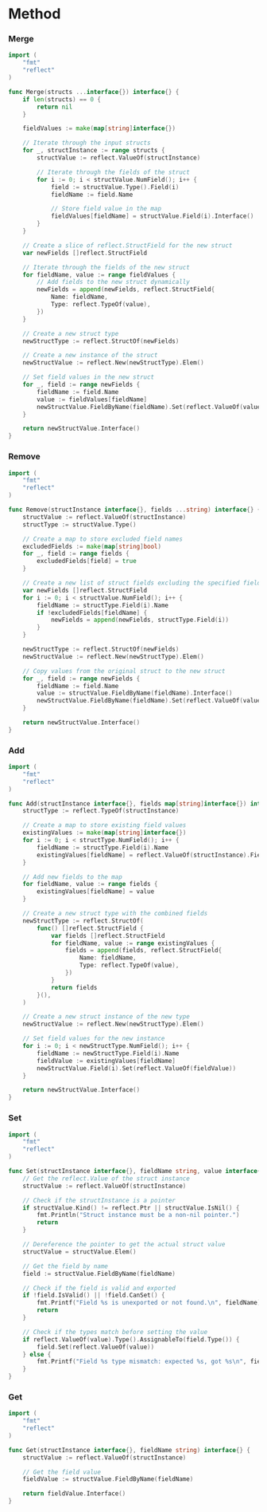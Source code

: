 # Method


### Merge
```go
import (
	"fmt"
	"reflect")
```

```go
func Merge(structs ...interface{}) interface{} {
	if len(structs) == 0 {
		return nil
	}

	fieldValues := make(map[string]interface{})

	// Iterate through the input structs
	for _, structInstance := range structs {
		structValue := reflect.ValueOf(structInstance)

		// Iterate through the fields of the struct
		for i := 0; i < structValue.NumField(); i++ {
			field := structValue.Type().Field(i)
			fieldName := field.Name

			// Store field value in the map
			fieldValues[fieldName] = structValue.Field(i).Interface()
		}
	}

	// Create a slice of reflect.StructField for the new struct
	var newFields []reflect.StructField

	// Iterate through the fields of the new struct
	for fieldName, value := range fieldValues {
		// Add fields to the new struct dynamically
		newFields = append(newFields, reflect.StructField{
			Name: fieldName,
			Type: reflect.TypeOf(value),
		})
	}

	// Create a new struct type
	newStructType := reflect.StructOf(newFields)

	// Create a new instance of the struct
	newStructValue := reflect.New(newStructType).Elem()

	// Set field values in the new struct
	for _, field := range newFields {
		fieldName := field.Name
		value := fieldValues[fieldName]
		newStructValue.FieldByName(fieldName).Set(reflect.ValueOf(value))
	}

	return newStructValue.Interface()
}```

### Remove
```go
import (
	"fmt"
	"reflect")
```

```go
func Remove(structInstance interface{}, fields ...string) interface{} {
	structValue := reflect.ValueOf(structInstance)
	structType := structValue.Type()

	// Create a map to store excluded field names
	excludedFields := make(map[string]bool)
	for _, field := range fields {
		excludedFields[field] = true
	}

	// Create a new list of struct fields excluding the specified fields
	var newFields []reflect.StructField
	for i := 0; i < structValue.NumField(); i++ {
		fieldName := structType.Field(i).Name
		if !excludedFields[fieldName] {
			newFields = append(newFields, structType.Field(i))
		}
	}

	newStructType := reflect.StructOf(newFields)
	newStructValue := reflect.New(newStructType).Elem()

	// Copy values from the original struct to the new struct
	for _, field := range newFields {
		fieldName := field.Name
		value := structValue.FieldByName(fieldName).Interface()
		newStructValue.FieldByName(fieldName).Set(reflect.ValueOf(value))
	}

	return newStructValue.Interface()
}```

### Add
```go
import (
	"fmt"
	"reflect")
```

```go
func Add(structInstance interface{}, fields map[string]interface{}) interface{} {
	structType := reflect.TypeOf(structInstance)

	// Create a map to store existing field values
	existingValues := make(map[string]interface{})
	for i := 0; i < structType.NumField(); i++ {
		fieldName := structType.Field(i).Name
		existingValues[fieldName] = reflect.ValueOf(structInstance).Field(i).Interface()
	}

	// Add new fields to the map
	for fieldName, value := range fields {
		existingValues[fieldName] = value
	}

	// Create a new struct type with the combined fields
	newStructType := reflect.StructOf(
		func() []reflect.StructField {
			var fields []reflect.StructField
			for fieldName, value := range existingValues {
				fields = append(fields, reflect.StructField{
					Name: fieldName,
					Type: reflect.TypeOf(value),
				})
			}
			return fields
		}(),
	)

	// Create a new struct instance of the new type
	newStructValue := reflect.New(newStructType).Elem()

	// Set field values for the new instance
	for i := 0; i < newStructType.NumField(); i++ {
		fieldName := newStructType.Field(i).Name
		fieldValue := existingValues[fieldName]
		newStructValue.Field(i).Set(reflect.ValueOf(fieldValue))
	}

	return newStructValue.Interface()
}```

### Set
```go
import (
	"fmt"
	"reflect")
```

```go
func Set(structInstance interface{}, fieldName string, value interface{}) {
	// Get the reflect.Value of the struct instance
	structValue := reflect.ValueOf(structInstance)

	// Check if the structInstance is a pointer
	if structValue.Kind() != reflect.Ptr || structValue.IsNil() {
		fmt.Println("Struct instance must be a non-nil pointer.")
		return
	}

	// Dereference the pointer to get the actual struct value
	structValue = structValue.Elem()

	// Get the field by name
	field := structValue.FieldByName(fieldName)

	// Check if the field is valid and exported
	if !field.IsValid() || !field.CanSet() {
		fmt.Printf("Field %s is unexported or not found.\n", fieldName)
		return
	}

	// Check if the types match before setting the value
	if reflect.ValueOf(value).Type().AssignableTo(field.Type()) {
		field.Set(reflect.ValueOf(value))
	} else {
		fmt.Printf("Field %s type mismatch: expected %s, got %s\n", fieldName, field.Type(), reflect.ValueOf(value).Type())
	}
}```

### Get
```go
import (
	"fmt"
	"reflect")
```

```go
func Get(structInstance interface{}, fieldName string) interface{} {
	structValue := reflect.ValueOf(structInstance)

	// Get the field value
	fieldValue := structValue.FieldByName(fieldName)

	return fieldValue.Interface()
}```
